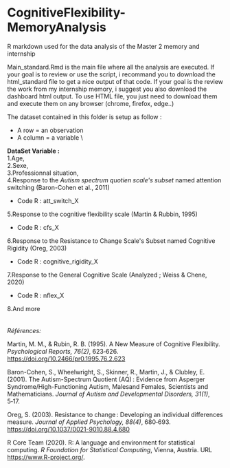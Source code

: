 # CognitiveFlexibility-MemoryAnalysis

R markdown used for the data analysis of the Master 2 memory and internship

Main_standard.Rmd is the main file where all the analysis are executed. If your goal is to review or use the script, i recommand you to download the html_standard file to get a nice output of that code. 
If your goal is the review the work from my internship memory, i suggest you also download the dashboard html output. 
To use HTML file, you just need to download them and execute them on any browser (chrome, firefox, edge..)

The dataset contained in this folder is setup as follow : 
* A row = an observation
* A column = a variable
\

**DataSet Variable :**\
1.Age,\
2.Sexe,\
3.Professionnal situation,\
4.Response to the *Autism spectrum quotien scale's subset* named attention switching (Baron-Cohen et al., 2011)
* Code R : att_switch_X

5.Response to the cognitive flexibility scale (Martin & Rubbin, 1995)
* Code R : cfs_X

6.Response to the Resistance to Change Scale's Subset named Cognitive Rigidity (Oreg, 2003)
* Code R : cognitive_rigidity_X

7.Response to the General Cognitive Scale (Analyzed ; Weiss & Chene, 2020)
* Code R : nflex_X

8.And more
\
\
\
*Références:*

Martin, M. M., & Rubin, R. B. (1995). A New Measure of Cognitive Flexibility. 
    *Psychological Reports, 76(2)*, 623‑626. https://doi.org/10.2466/pr0.1995.76.2.623

Baron-Cohen, S., Wheelwright, S., Skinner, R., Martin, J., & Clubley, E. (2001). The Autism-Spectrum Quotient (AQ) : 
    Evidence from Asperger Syndrome/High-Functioning Autism, Malesand Females, Scientists and Mathematicians. 
    *Journal of Autism and Developmental Disorders, 31(1)*, 5‑17.

Oreg, S. (2003). Resistance to change : Developing an individual differences measure. 
    *Journal of Applied Psychology, 88(4)*, 680‑693. https://doi.org/10.1037/0021-9010.88.4.680

R Core Team (2020). R: A language and environment for statistical computing. *R Foundation for Statistical Computing*,
     Vienna, Austria. URL https://www.R-project.org/.
